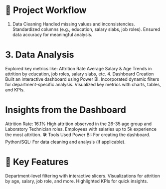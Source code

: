 # 🚀 Project Workflow
1. Data Cleaning
Handled missing values and inconsistencies.
Standardized columns (e.g., education, salary slabs, job roles).
Ensured data accuracy for meaningful analysis.

# 3. Data Analysis
Explored key metrics like:
Attrition Rate
Average Salary & Age
Trends in attrition by education, job roles, salary slabs, etc.
4. Dashboard Creation
Built an interactive dashboard using Power BI.
Incorporated dynamic filters for department-specific analysis.
Visualized key metrics with charts, tables, and KPIs.
#  Insights from the Dashboard
Attrition Rate: 16.1%
High attrition observed in the 26-35 age group and Laboratory Technician roles.
Employees with salaries up to 5k experience the most attrition.
🛠️ Tools Used
Power BI: For creating the dashboard.
Python/SQL: For data cleaning and analysis (if applicable).

# 📌 Key Features
Department-level filtering with interactive slicers.
Visualizations for attrition by age, salary, job role, and more.
Highlighted KPIs for quick insights.
